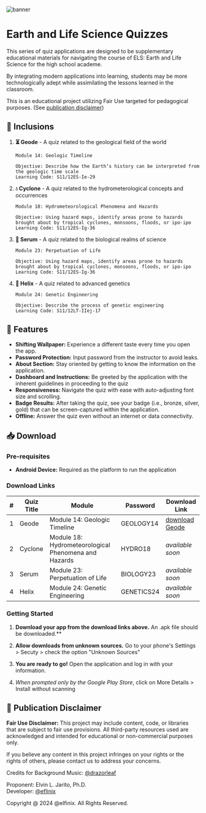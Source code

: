 ![banner](https://github.com/user-attachments/assets/0b45a932-0dd1-44c1-920d-02c2d18077bb)

# Earth and Life Science Quizzes

This series of quiz applications are designed to be supplementary educational materials for navigating the course of ELS: Earth and Life Science for the high school academe.

By integrating modern applications into learning, students may be more technologically adept while assimilating the lessons learned in the classroom.

This is an educational project utilizing Fair Use targeted for pedagogical purposes. (See [publication disclaimer](#-publication-disclaimer))

## 💼 Inclusions

1. **⏳ Geode** - A quiz related to the geological field of the world

    ```
    Module 14: Geologic Timeline

    Objective: Describe how the Earth’s history can be interpreted from the geologic time scale
    Learning Code: S11/12ES-Ie-29
    ```

2. **💧 Cyclone** - A quiz related to the hydrometerological concepts and occurrences

    ```
    Module 18: Hydrometeorological Phenomena and Hazards

    Objective: Using hazard maps, identify areas prone to hazards brought about by tropical cyclones, monsoons, floods, or ipo-ipo
    Learning Code: S11/12ES-Ig-36
    ```

3. **💊 Serum** - A quiz related to the biological realms of science

    ```
    Module 23: Perpetuation of Life

    Objective: Using hazard maps, identify areas prone to hazards brought about by tropical cyclones, monsoons, floods, or ipo-ipo
    Learning Code: S11/12ES-Ig-36
    ```

4. **🧬 Helix** - A quiz related to advanced genetics

    ```
    Module 24: Genetic Engineering

    Objective: Describe the process of genetic engineering
    Learning Code: S11/12LT-IIej-17
    ```

## 🏁 Features

-   **Shifting Wallpaper:** Experience a different taste every time you open the app.
-   **Password Protection:** Input password from the instructor to avoid leaks.
-   **About Section:** Stay oriented by getting to know the information on the application.
-   **Dashboard and Instructions:** Be greeted by the application with the inherent guidelines in proceeding to the quiz
-   **Responsiveness:** Navigate the quiz with ease with auto-adjusting font size and scrolling.
-   **Badge Results:** After taking the quiz, see your badge (i.e., bronze, silver, gold) that can be screen-captured within the application.
-   **Offline:** Answer the quiz even without an internet or data connectivity.

## 📥 Download

### Pre-requisites

-   **Android Device:** Required as the platform to run the application

### Download Links

| #   | Quiz Title | Module                                               | Password   | Download Link      |
| --- | ---------- | ---------------------------------------------------- | ---------- | ------------------ |
| 1   | Geode      | Module 14: Geologic Timeline                         | GEOLOGY14  | [download Geode](https://github.com/elfinix/sirelvin-quiz-apps/releases/download/v1.0/Geode.apk) |
| 2   | Cyclone    | Module 18: Hydrometeorological Phenomena and Hazards | HYDRO18    | _available soon_   |
| 3   | Serum      | Module 23: Perpetuation of Life                      | BIOLOGY23  | _available soon_   |
| 4   | Helix      | Module 24: Genetic Engineering                       | GENETICS24 | _available soon_   |

### Getting Started

1. **Download your app from the download links above.** An .apk file should be downloaded.\*\*

2. **Allow downloads from unknown sources.** Go to your phone's Settings > Secuty > check the option "Unknown Sources"

3. **You are ready to go!** Open the application and log in with your information.

4. *When prompted only by the Google Play Store*, click on More Details > Install without scanning

## 📜 Publication Disclaimer

**Fair Use Disclaimer:** This project may include content, code, or libraries that are subject to fair use provisions. All third-party resources used are acknowledged and intended for educational or non-commercial purposes only.

If you believe any content in this project infringes on your rights or the rights of others, please contact us to address your concerns.

Credits for Background Music: [@drazorleaf](https://www.youtube.com/@drazorleaf)
  
Proponent: Elvin L. Jarito, Ph.D.<br>
Developer: [@eflinix](https://github.com/elfinix)

Copyright @ 2024 @elfinix. All Rights Reserved.
